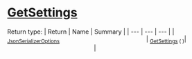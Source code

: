# [GetSettings](./NetCoreSerializationHelper-100664082.md)


Return type:
| Return | Name | Summary | 
| --- | --- | --- | 
| <sub>[JsonSerializerOptions](https://docs.microsoft.com/en-us/dotnet/api/System.Text.Json.JsonSerializerOptions)</sub><img width=200/>| <sub>[GetSettings](./NetCoreSerializationHelper-100664082.md) (  )</sub>| <sub></sub><img width=200/>| <br>


